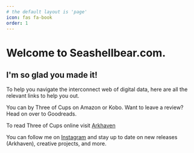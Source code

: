 ```yaml
---
# the default layout is 'page'
icon: fas fa-book
order: 1
---
```


# Welcome to Seashellbear.com. 
## I'm so glad you made it!  

To help you navigate the interconnect web of digital data, here are all the relevant links to help you out. 
    
You can by Three of Cups on Amazon or Kobo. 
Want to leave a review? Head on over to Goodreads.  
  
To read Three of Cups online visit [Arkhaven](https://www.Arkhaven.com/comics/fantasy/three-of-cups/)
  
You can follow me on [Instagram](https://www.instagram.com/seashell.bear.creative/) and stay up to date on new releases (Arkhaven), creative projects, and more. 
